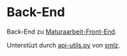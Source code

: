 # Back-End

Back-End zu [Maturaarbeit-Front-End](https://github.com/MaGaMe19/Maturaarbeit-Front-End).

Unterstüzt durch [api-utils.py](https://github.com/smlz/poschtizeddel/blob/main/final/server/api_utils.py) von [smlz](https://github.com/smlz).

